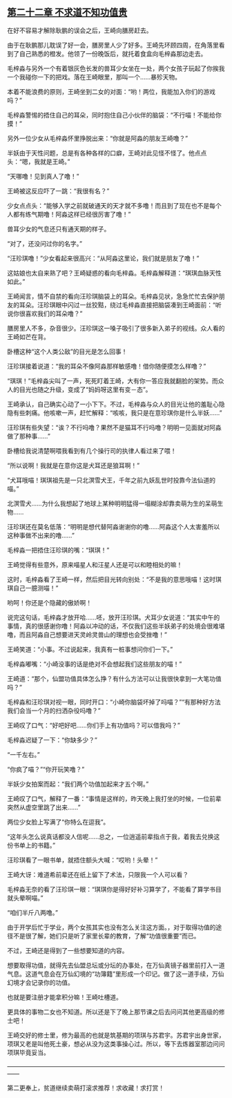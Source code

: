 ## [第二十二章 不求道不知功值贵](https://www.xxbiquge.com/11_11207/5463445.html)


  在好不容易才解除耿鹏的误会之后，王崎向膳房赶去。

  由于在耿鹏那儿耽误了好一会，膳房里人少了好多。王崎先环顾四周，在角落里看到了自己熟悉的橙发。他领了一份晚饭后，就托着食盒向毛梓淼那边走去。

  毛梓淼与另外一个有着银灰色长发的兽耳少女坐在一处，两个女孩子玩起了你挨我一个我碰你一下的把戏。落在王崎眼里，那叫一个……暴殄天物。

  本着不能浪费的原则，王崎坐到二女的对面：“哟！两位，我能加入你们的游戏吗？”

  毛梓淼警惕的捂住自己的耳朵，同时抱住自己小伙伴的脑袋：“不行喵！不能给你摸！”

  另外一位少女从毛梓淼怀里挣脱出来：“你就是阿淼的朋友王崎噜？”

  半妖由于天性问题，总是有各种各样的口癖，王崎对此见怪不怪了。他点点头：“嗯，我就是王崎。”

  “天哪噜！见到真人了噜！”

  王崎被这反应吓了一跳：“我很有名？”

  少女点点头：“能够入学之前就破通天的天才就不多噜！而且到了现在也不是每个人都有练气期噜！阿淼这样已经很厉害了噜！”

  兽耳少女的气息还只有通天期的样子。

  “对了，还没问过你的名字。”

  “汪珍琪噜！”少女看起来很高兴：“从阿淼这里论，我们就是朋友了噜！”

  这姑娘也太自来熟了吧？王崎疑惑的看向毛梓淼。毛梓淼解释道：“琪琪血脉天性如此。”

  王崎闻言，情不自禁的看向汪珍琪脑袋上的耳朵。毛梓淼见状，急急忙忙去保护朋友的耳朵。汪珍琪眼中闪过一丝狡黠，绕过毛梓淼直接把脑袋凑到王崎面前：“听说你很喜欢我们的耳朵噜？”

  膳房里人不多，杂音很少。汪珍琪这一嗓子吸引了很多新入弟子的视线。众人看的王崎如芒在背。

  卧槽这种“这个人类公敌”的目光是怎么回事！

  汪珍琪接着说道：“我的耳朵不像阿淼那样敏感噜！借你随便摸怎么样噜？”

  “琪琪！”毛梓淼尖叫了一声，死死盯着王崎，大有你一答应我就翻脸的架势。而众人的目光也随之升级，变成了“妈妈呀这里有变－态”。

  王崎承认，自己确实心动了一小下下。不过，毛梓淼与众人的目光让他的羞耻心隐隐有些刺痛。他咳嗽一声，赶忙解释：“咳咳，我只是在意珍琪你是什么半妖……”

  汪珍琪有些失望：“诶？不行吗噜？果然不是猫耳不行吗噜？明明一见面就对阿淼做了那种事……”

  卧槽给我说清楚啊喂我看到有几个操行司的执律人看过来了喂！

  “所以说啊！我就是在意你这是犬耳还是狼耳啊！”

  “犬耳哦喵！琪琪祖先是一只北溟雪犬王，千年之前九妖乱世时投靠今法仙道的喵。”

  北溟雪犬……为什么我想起了地球上某种明明猛得一塌糊涂却靠卖萌为生的呆萌生物……

  汪珍琪还在莫名低落：“明明是想代替阿淼谢谢你的噜……阿淼这个人太害羞所以这种事做不出来的噜……”

  毛梓淼一把捂住汪珍琪的嘴：“琪琪！”

  王崎觉得有些意外，原来喵星人和汪星人还是可以和睦相处的嘛！

  这时，毛梓淼看了王崎一样，然后把目光转向别处：“不是我的意思哦喵！这时琪琪自己一臆测喵！”

  哟呵！你还是个隐藏的傲娇啊！

  说完这句话，毛梓淼才放开哈……呸，放开汪珍琪。犬耳少女说道：“其实中午的事情，真的很感谢你噜！阿淼以冲动的话，不仅我们这些半妖弟子的处境会很难堪噜，而且阿淼自己想要进天灵岭灵兽山的理想也会受挫噜！”

  王崎笑道：“小事。不过说起来，我真有一桩事想问你们一下。”

  毛梓淼嘟嘴：“小崎没事的话是绝对不会想起我们这些朋友的喵！”

  王崎道：“那个，仙盟功值具体怎么挣？有什么方法可以让我很快拿到一大笔功值吗？”

  毛梓淼和汪珍琪对视一眼，同时开口：“小崎你脑袋坏掉了吗喵？”“有那种好方法我们会当一个月的扫洒杂役吗噜？”

  王崎叹了口气：“好吧好吧……你们手上有功值吗？可以借我吗？”

  毛梓淼迟疑了一下：“你缺多少？”

  “一千左右。”

  “你疯了喵？”“你开玩笑噜？”

  半妖少女拍案而起：“我们两个功值加起来才五个啊。”

  王崎叹了口气，解释了一番：“事情是这样的，昨天晚上我打坐的时候，一位前辈突然从虚空里跳了出来……”

  两位少女脸上写满了“你特么在逗我”。

  “这年头怎么说真话都没人信呢……总之，一位逍遥前辈指点于我，着我去兑换这份书单上的书籍。”

  汪珍琪看了一眼书单，就捂住额头大喊：“哎哟！头晕！”

  王崎大讶：难道希前辈还在纸上留下了术法，只限我一个人可以看？

  毛梓淼无奈的看了汪珍琪一眼：“琪琪你是得好好补习算学了，不能看了算学书目就头晕啊喵。”

  “咱们半斤八两噜。”

  由于开学后忙于学业，两个女孩其实也没有怎么关注这方面。，对于取得功值的途径不是很了解，她们只是听了家里长辈的教育，了解“功值很重要”而已。

  不过，王崎还是得到了一些想要知道的内容。

  想要取得功值，就得先去仙盟总坛或分坛的办事处，在万仙真镜子器里前打入一道气息。这道气息会在万仙幻境的“功簿籍”里形成一个印记。做了这一道手续，万仙幻境才会记录你的功值。

  也就是要注册才能拿积分嘛！王崎吐槽道。

  更具体的事物二女也不知道。所以还是下了晚上那节课之后去问问其他更高级的修士吧！

  王崎交好的修士里，修为最高的也就是筑基期的项琪与苏君宇。苏君宇出身世家，项琪又老是叫他死土豪，想必从没为这类事操心过。所以，等下去炼器室那边问问项琪毕竟妥当。

  ——————————————————————————————————————

  第二更奉上，贫道继续卖萌打滚求推荐！求收藏！求打赏！
